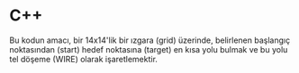 # C++
Bu kodun amacı, bir 14x14'lik bir ızgara (grid) üzerinde, belirlenen başlangıç noktasından (start) hedef noktasına (target) en kısa yolu bulmak ve bu yolu tel döşeme (WIRE) olarak işaretlemektir.
